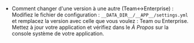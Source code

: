 * Comment changer d'une version à une autre (Team<->Enterprise) : Modifiez le fichier de configuration : `__DATA_DIR__/__APP__/settings.yml` et remplacez la version avec celle que vous voulez : Team ou Enterprise. Mettez à jour votre application et vérifiez dans le *À Propos* sur la console système de votre application.
